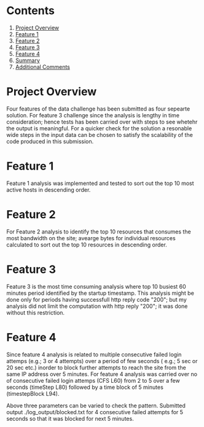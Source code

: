 # Contents
1. [Project Overview](README.md#project-overview)
2. [Feature 1](README.md#comments-on-feature-1)
3. [Feature 2](README.md#comments-on-feature-2)
4. [Feature 3](README.md#comments-on-feature-3)
5. [Feature 4](README.md#comments-on-feature-4)
6. [Summary](README.md#summary)
7. [Additional Comments](README.md#additional-comments)

# Project Overview

Four features of the data challenge has been submitted as four sepearte solution. For feature 3 challenge since the analysis is lengthy in time consideration; hence tests has been carried over with steps to see whetehr the output is meaningful. For a quicker check for the solution a resonable wide steps in the input data can be chosen to satisfy the scalability of the code produced in this submission.

# Feature 1

Feature 1 analysis was implemented and tested to sort out the top 10 most active hosts in descending order.

# Feature 2

For Feature 2 analysis to identify the top 10 resources that consumes the most bandwidth on the site; avearge bytes for individual resources calculated to sort out the top 10 resources in descending order.

# Feature 3

Feature 3 is the most time consuming analysis where top 10 busiest 60 minutes period identified by the startup timestamp. This analysis might be done only for periods having successfull http reply code "200"; but my analysis did not limit the computation with http reply "200"; it was done without this restriction.

# Feature 4

Since feature 4 analysis is related to multiple consecutive failed login attemps (e.g.; 3 or 4 attempts) over a period of few seconds ( e.g.; 5 sec or 20 sec etc.) inorder to block further attempts to reach the site from the same IP address over 5 minutes. For feature 4 analysis was carried over no of consecutive failed login attemps (CFS L60) from 2 to 5 over a few seconds (timeStep L80) followed by a time block of 5 minutes (timestepBlock L94).

Above three parameters can be varied to check the pattern. Submitted output ./log_output/blocked.txt for  4 consecutive failed attempts for 5 seconds so that it was blocked for next 5 minutes.

